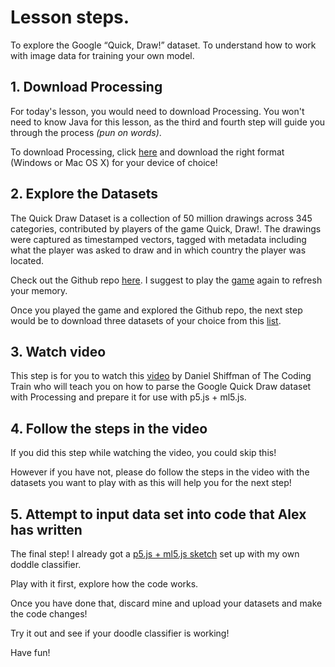 # Lesson steps.

To explore the Google “Quick, Draw!” dataset.
To understand how to work with image data for training your own model.

## 1. Download Processing

For today's lesson, you would need to download Processing. 
You won't need to know Java for this lesson, as the third and fourth step will guide you through the process <i>(pun on words)</i>. 

To download Processing, click [here](https://processing.org/download/) and download the right format (Windows or Mac OS X) for your device of choice!

## 2. Explore the Datasets

The Quick Draw Dataset is a collection of 50 million drawings across 345 categories, contributed by players of the game Quick, Draw!. The drawings were captured as timestamped vectors, tagged with metadata including what the player was asked to draw and in which country the player was located. 

Check out the Github repo [here](https://github.com/googlecreativelab/quickdraw-dataset). 
I suggest to play the [game](https://quickdraw.withgoogle.com/) again to refresh your memory.

Once you played the game and explored the Github repo, the next step would be to download three datasets of your choice from this [list](https://console.cloud.google.com/storage/browser/quickdraw_dataset/full/numpy_bitmap). 

## 3. Watch video

This step is for you to watch this [video](https://www.youtube.com/watch?v=gX7U6WA7Ffk) by Daniel Shiffman of The Coding Train who will teach you on how to parse the Google Quick Draw dataset with Processing and prepare it for use with p5.js + ml5.js.

## 4. Follow the steps in the video

If you did this step while watching the video, you could skip this! 

However if you have not, please do follow the steps in the video with the datasets you want to play with as this will help you for the next step!

## 5. Attempt to input data set into code that Alex has written

The final step! 
I already got a [p5.js + ml5.js sketch](https://editor.p5js.org/fefegha/sketches/eMxONsRSu) set up with my own doddle classifier.

Play with it first, explore how the code works. 

Once you have done that, discard mine and upload your datasets and make the code changes! 

Try it out and see if your doodle classifier is working!

Have fun!

